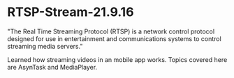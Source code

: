 # RTSP-Stream-21.9.16

"The Real Time Streaming Protocol (RTSP) is a network control protocol designed for use in entertainment and 
communications systems to control streaming media servers."

Learned how streaming videos in an mobile app works. Topics covered here are AsynTask and MediaPlayer.

